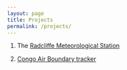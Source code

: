 ```yaml
---
layout: page
title: Projects
permalink: /projects/
---
```



1. The [Radcliffe Meteorological Station](https://charlesknight1.github.io/rms)

2. [Congo Air Boundary tracker](https://charlesknight1.github.io/tracker)
